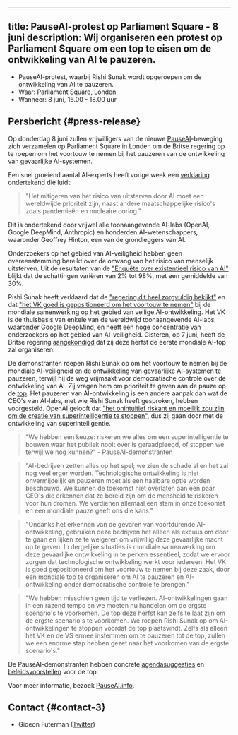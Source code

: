 

---
title: PauseAI-protest op Parliament Square - 8 juni
description: Wij organiseren een protest op Parliament Square om een top te eisen om de ontwikkeling van AI te pauzeren.
---
- PauseAI-protest, waarbij Rishi Sunak wordt opgeroepen om de ontwikkeling van AI te pauzeren.
- Waar: Parliament Square, Londen
- Wanneer: 8 juni, 16.00 - 18.00 uur

## Persbericht {#press-release}

Op donderdag 8 juni zullen vrijwilligers van de nieuwe [PauseAI](http://pauseai.info)-beweging zich verzamelen op Parliament Square in Londen om de Britse regering op te roepen om het voortouw te nemen bij het pauzeren van de ontwikkeling van gevaarlijke AI-systemen.

Een snel groeiend aantal AI-experts heeft vorige week een [verklaring](https://www.safe.ai/statement-on-ai-risk) ondertekend die luidt:

> "Het mitigeren van het risico van uitsterven door AI moet een wereldwijde prioriteit zijn, naast andere maatschappelijke risico's zoals pandemieën en nucleaire oorlog."

Dit is ondertekend door vrijwel alle toonaangevende AI-labs (OpenAI, Google DeepMind, Anthropic) en honderden AI-wetenschappers, waaronder Geoffrey Hinton, een van de grondleggers van AI.

Onderzoekers op het gebied van AI-veiligheid hebben geen overeenstemming bereikt over de omvang van het risico van menselijk uitsterven.
Uit de resultaten van de ["Enquête over existentieel risico van AI"](https://forum.effectivealtruism.org/posts/8CM9vZ2nnQsWJNsHx/existential-risk-from-ai-survey-results) blijkt dat de schattingen variëren van 2% tot 98%, met een gemiddelde van 30%.

Rishi Sunak heeft verklaard dat de ["regering dit heel zorgvuldig bekijkt"](https://twitter.com/RishiSunak/status/1663838958558539776) en dat ["het VK goed is gepositioneerd om het voortouw te nemen"](https://twitter.com/RishiSunak/status/1662369922234679297) bij de mondiale samenwerking op het gebied van veilige AI-ontwikkeling.
Het VK is de thuisbasis van enkele van de wereldwijd toonaangevende AI-labs, waaronder Google DeepMind, en heeft een hoge concentratie van onderzoekers op het gebied van AI-veiligheid.
Gisteren, op 7 juni, heeft de Britse regering [aangekondigd](https://www.gov.uk/government/news/uk-to-host-first-global-summit-on-artificial-intelligence) dat zij deze herfst de eerste mondiale AI-top zal organiseren.

De demonstranten roepen Rishi Sunak op om het voortouw te nemen bij de mondiale AI-veiligheid en de ontwikkeling van gevaarlijke AI-systemen te pauzeren, terwijl hij de weg vrijmaakt voor democratische controle over de ontwikkeling van AI.
Zij vragen hem om prioriteit te geven aan de pauze op de [top](https://pauseai.info/summit).
Het pauzeren van AI-ontwikkeling is een andere aanpak dan wat de CEO's van AI-labs, met wie Rishi Sunak heeft gesproken, hebben voorgesteld.
OpenAI gelooft dat ["het onintuitief riskant en moeilijk zou zijn om de creatie van superintelligentie te stoppen"](https://openai.com/blog/governance-of-superintelligence), dus zij gaan door met de ontwikkeling van superintelligentie.

> "We hebben een keuze: riskeren we alles om een superintelligentie te bouwen waar het publiek nooit over is geraadpleegd, of stoppen we terwijl we nog kunnen?" - PauseAI-demonstranten

> "AI-bedrijven zetten alles op het spel; we zien de schade al en het zal nog veel erger worden. Technologische ontwikkeling is niet onvermijdelijk en pauzeren moet als een haalbare optie worden beschouwd. We kunnen de toekomst niet overlaten aan een paar CEO's die erkennen dat ze bereid zijn om de mensheid te riskeren voor hun dromen. We verdienen allemaal een stem in onze toekomst en een mondiale pauze geeft ons die kans."

> "Ondanks het erkennen van de gevaren van voortdurende AI-ontwikkeling, gebruiken deze bedrijven het alleen als excuus om door te gaan en lijken ze te weigeren om vrijwillig deze gevaarlijke macht op te geven. In dergelijke situaties is mondiale samenwerking om deze gevaarlijke ontwikkeling in te perken essentieel, zodat we ervoor zorgen dat technologische ontwikkeling werkt voor iedereen. Het VK is goed gepositioneerd om het voortouw te nemen bij deze zaak, door een mondiale top te organiseren om AI te pauzeren en AI-ontwikkeling onder democratische controle te brengen."

> "We hebben misschien geen tijd te verliezen. AI-ontwikkelingen gaan in een razend tempo en we moeten nu handelen om de ergste scenario's te voorkomen. De top deze herfst kan zelfs te laat zijn om de ergste scenario's te voorkomen. We roepen Rishi Sunak op om AI-ontwikkelingen te stoppen voordat de top plaatsvindt. Zelfs als alleen het VK en de VS ermee instemmen om te pauzeren tot de top, zullen we een enorme stap hebben gezet naar het voorkomen van de ergste scenario's."

De PauseAI-demonstranten hebben concrete [agendasuggesties](/summit) en [beleidsvoorstellen](/proposal) voor de top.

Voor meer informatie, bezoek [PauseAI.info](http://pauseai.info).

## Contact {#contact-3}

- Gideon Futerman ([Twitter](https://twitter.com/GFuterman))